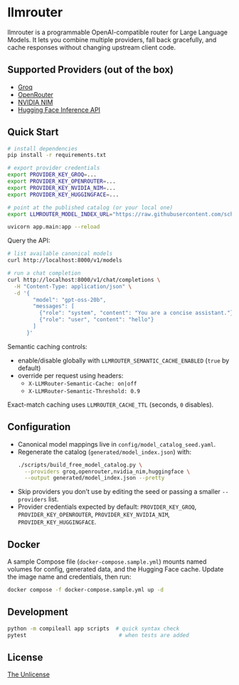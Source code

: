 # llmrouter

llmrouter is a programmable OpenAI-compatible router for Large Language Models. It lets you combine multiple providers, fall back gracefully, and cache responses without changing upstream client code.

## Supported Providers (out of the box)
- [Groq](https://groq.com)
- [OpenRouter](https://openrouter.ai)
- [NVIDIA NIM](https://www.nvidia.com/en-us/ai-platform/)
- [Hugging Face Inference API](https://huggingface.co/inference-api)

## Quick Start
```bash
# install dependencies
pip install -r requirements.txt

# export provider credentials
export PROVIDER_KEY_GROQ=...
export PROVIDER_KEY_OPENROUTER=...
export PROVIDER_KEY_NVIDIA_NIM=...
export PROVIDER_KEY_HUGGINGFACE=...

# point at the published catalog (or your local one)
export LLMROUTER_MODEL_INDEX_URL="https://raw.githubusercontent.com/schedion/llmrouter/refs/heads/main/generated/model_index.json"

uvicorn app.main:app --reload
```

Query the API:
```bash
# list available canonical models
curl http://localhost:8000/v1/models

# run a chat completion
curl http://localhost:8000/v1/chat/completions \
  -H "Content-Type: application/json" \
  -d '{
        "model": "gpt-oss-20b",
        "messages": [
          {"role": "system", "content": "You are a concise assistant."},
          {"role": "user", "content": "hello"}
        ]
      }'
```

Semantic caching controls:
- enable/disable globally with `LLMROUTER_SEMANTIC_CACHE_ENABLED` (`true` by default)
- override per request using headers:
  - `X-LLMRouter-Semantic-Cache: on|off`
  - `X-LLMRouter-Semantic-Threshold: 0.9`

Exact-match caching uses `LLMROUTER_CACHE_TTL` (seconds, `0` disables).

## Configuration
- Canonical model mappings live in `config/model_catalog_seed.yaml`.
- Regenerate the catalog (`generated/model_index.json`) with:
  ```bash
  ./scripts/build_free_model_catalog.py \
    --providers groq,openrouter,nvidia_nim,huggingface \
    --output generated/model_index.json --pretty
  ```
- Skip providers you don’t use by editing the seed or passing a smaller `--providers` list.
- Provider credentials expected by default: `PROVIDER_KEY_GROQ`, `PROVIDER_KEY_OPENROUTER`, `PROVIDER_KEY_NVIDIA_NIM`, `PROVIDER_KEY_HUGGINGFACE`.

## Docker
A sample Compose file (`docker-compose.sample.yml`) mounts named volumes for config, generated data, and the Hugging Face cache. Update the image name and credentials, then run:
```bash
docker compose -f docker-compose.sample.yml up -d
```

## Development
```bash
python -m compileall app scripts  # quick syntax check
pytest                             # when tests are added
```

## License
[The Unlicense](https://unlicense.org/)
